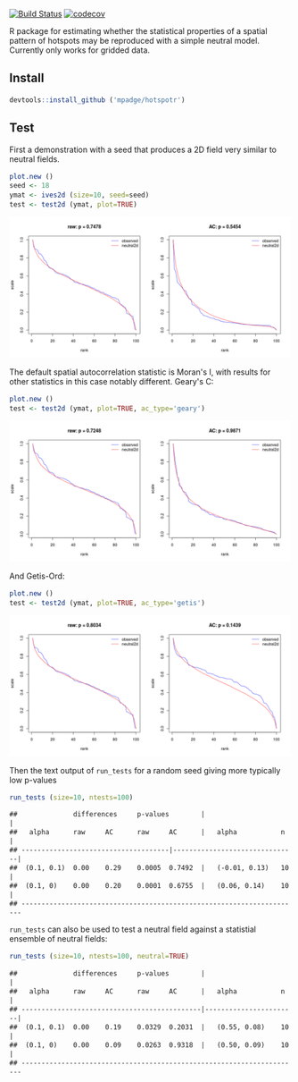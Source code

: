 [![Build Status](https://travis-ci.org/mpadge/hotspotr.svg?branch=master)](https://travis-ci.org/mpadge/hotspotr) [![codecov](https://codecov.io/gh/mpadge/hotspotr/branch/master/graph/badge.svg)](https://codecov.io/gh/mpadge/hotspotr)

R package for estimating whether the statistical properties of a spatial pattern of hotspots may be reproduced with a simple neutral model. Currently only works for gridded data.

Install
-------

``` r
devtools::install_github ('mpadge/hotspotr')
```

Test
----

First a demonstration with a seed that produces a 2D field very similar to neutral fields.

``` r
plot.new ()
seed <- 18
ymat <- ives2d (size=10, seed=seed)
test <- test2d (ymat, plot=TRUE)
```

![](fig/demo-moran.png)

The default spatial autocorrelation statistic is Moran's I, with results for other statistics in this case notably different. Geary's C:

``` r
plot.new ()
test <- test2d (ymat, plot=TRUE, ac_type='geary')
```

![](fig/demo-geary.png)

And Getis-Ord:

``` r
plot.new ()
test <- test2d (ymat, plot=TRUE, ac_type='getis')
```

![](fig/demo-getis.png)

Then the text output of `run_tests` for a random seed giving more typically low p-values

``` r
run_tests (size=10, ntests=100)
```

    ##              differences     p-values        |                       |
    ##   alpha      raw     AC      raw     AC      |   alpha           n   |
    ## -------------------------------------|-------------------------------|
    ##  (0.1, 0.1)  0.00    0.29    0.0005  0.7492  |   (-0.01, 0.13)   10  |
    ##  (0.1, 0)    0.00    0.20    0.0001  0.6755  |   (0.06, 0.14)    10  |
    ## ----------------------------------------------------------------------

`run_tests` can also be used to test a neutral field against a statistial ensemble of neutral fields:

``` r
run_tests (size=10, ntests=100, neutral=TRUE)
```

    ##              differences     p-values        |                       |
    ##   alpha      raw     AC      raw     AC      |   alpha           n   |
    ## ---------------------------------------------|-----------------------|
    ##  (0.1, 0.1)  0.00    0.19    0.0329  0.2031  |   (0.55, 0.08)    10  |
    ##  (0.1, 0)    0.00    0.09    0.0263  0.9318  |   (0.50, 0.09)    10  |
    ## ----------------------------------------------------------------------
